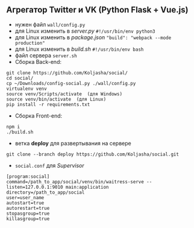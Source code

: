 ## Агрегатор Twitter и VK (Python Flask + Vue.js)
* нужен файл `wall/config.py`
* для Linux изменить в *server.py* `#!/usr/bin/env python3`
* для Linux изменить в *package.json* `"build": "webpack --mode production"`
* для Linux изменить в *build.sh* `#!/usr/bin/env bash`
* файл сервера `server.sh`
* Сборка Back-end:
```
git clone https://github.com/Koljasha/social/
cd social/
cp ~/Downloads/config-social.py ./wall/config.py
virtualenv venv
source venv/Scripts/activate  (для Windows)
source venv/bin/activate  (для Linux)
pip install -r requirements.txt
```
* Сборка Front-end:
```
npm i
./build.sh
```

* ветка **deploy** для развертывания на сервере
```
git clone --branch deploy https://github.com/Koljasha/social.git
```

* `social.conf` для *Supervisor*
```
[program:social]
command=/path_to_app/social/venv/bin/waitress-serve --listen=127.0.0.1:9010 main:application
directory=/path_to_app/social
user=user_name
autostart=true
autorestart=true
stopasgroup=true
killasgroup=true
```
